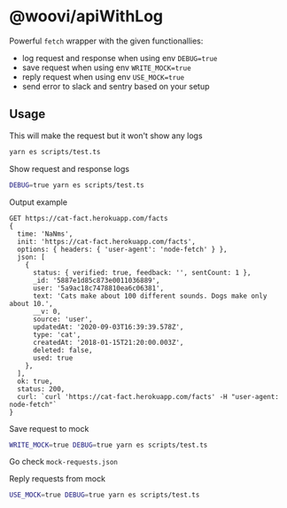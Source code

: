 # @woovi/apiWithLog

Powerful `fetch` wrapper with the given functionallies:

- log request and response when using env `DEBUG=true`
- save request when using env `WRITE_MOCK=true`
- reply request when using env `USE_MOCK=true`
- send error to slack and sentry based on your setup

## Usage

This will make the request but it won't show any logs

```bash
yarn es scripts/test.ts 
```

Show request and response logs

```bash
DEBUG=true yarn es scripts/test.ts 
```

Output example

````shell
GET https://cat-fact.herokuapp.com/facts
{
  time: 'NaNms',
  init: 'https://cat-fact.herokuapp.com/facts',
  options: { headers: { 'user-agent': 'node-fetch' } },
  json: [
    {
      status: { verified: true, feedback: '', sentCount: 1 },
      _id: '5887e1d85c873e0011036889',
      user: '5a9ac18c7478810ea6c06381',
      text: 'Cats make about 100 different sounds. Dogs make only about 10.',
      __v: 0,
      source: 'user',
      updatedAt: '2020-09-03T16:39:39.578Z',
      type: 'cat',
      createdAt: '2018-01-15T21:20:00.003Z',
      deleted: false,
      used: true
    },    
  ],
  ok: true,
  status: 200,
  curl: `curl 'https://cat-fact.herokuapp.com/facts' -H "user-agent: node-fetch"`
}
````

Save request to mock

```bash
WRITE_MOCK=true DEBUG=true yarn es scripts/test.ts 
```

Go check `mock-requests.json`

Reply requests from mock

```bash
USE_MOCK=true DEBUG=true yarn es scripts/test.ts
```